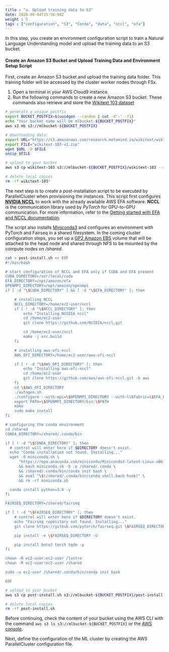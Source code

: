 ```yaml
---
title : "a. Upload training data to S3"
date: 2020-09-04T15:58:58Z
weight : 5
tags : ["configuration", "S3", "Conda", "data", "nccl", "efa"]
---
```


In this step, you create an environment configuration script to train a Natural Language Understanding model and upload the training data to an S3 bucket.

#### Create an Amazon S3 Bucket and Upload Training Data and Environment Setup Script

First, create an Amazon S3 bucket and upload the training data folder. This training folder will be accessed by the cluster worker nodes through FSx.

1. Open a terminal in your AWS Cloud9 instance.
2. Run the following commands to create a new Amazon S3 bucket. These commands also retrieve and store the [Wikitext 103 dataset](https://blog.einstein.ai/the-wikitext-long-term-dependency-language-modeling-dataset/)

```bash
# generate a unique postfix
export BUCKET_POSTFIX=$(uuidgen --random | cut -d'-' -f1)
echo "Your bucket name will be mlbucket-${BUCKET_POSTFIX}"
aws s3 mb s3://mlbucket-${BUCKET_POSTFIX}

# downloading data:
export URL="https://s3.amazonaws.com/research.metamind.io/wikitext/wikitext-103-v1.zip"
export FILE="wikitext-103-v1.zip"
wget $URL -O $FILE
unzip $FILE

# upload to your bucket
aws s3 cp wikitext-103 s3://mlbucket-${BUCKET_POSTFIX}/wikitext-103 --recursive

# delete local copies
rm -rf wikitext-103*
```

The next step is to create a post-installation script to be executed by ParallelCluster when provisioning the instances. This script first configures [**NVIDIA NCCL**](https://developer.nvidia.com/nccl) to work with the already available AWS EFA software. **NCCL** is the communication library used by _PyTorch_ for GPU-to-GPU communication. For more information, refer to the [Getting started with EFA and NCCL documentation](https://docs.aws.amazon.com/AWSEC2/latest/UserGuide/efa-start-nccl.html).

The script also installs [Miniconda3](https://docs.conda.io/en/latest/miniconda.html) and configures an environment with PyTorch and Fairseq in a shared filesystem. In the coming cluster configuration steps, you set up a [GP2 Amazon EBS](https://docs.aws.amazon.com/AWSEC2/latest/UserGuide/AmazonEBS.html) volume that will be attached to the head node and shared through NFS to be mounted by the compute nodes on */shared*.

```bash
cat > post-install.sh << EOF
#!/bin/bash

# start configuration of NCCL and EFA only if CUDA and EFA present
CUDA_DIRECTORY=/usr/local/cuda
EFA_DIRECTORY=/opt/amazon/efa
OPENMPI_DIRECTORY=/opt/amazon/openmpi
if [ -d "\$CUDA_DIRECTORY" ] && [ -d "\$EFA_DIRECTORY" ]; then

    # installing NCCL
    NCCL_DIRECTORY=/home/ec2-user/nccl
    if [ ! -d "\$NCCL_DIRECTORY" ]; then
        echo "Installing NVIDIA nccl"
        cd /home/ec2-user
        git clone https://github.com/NVIDIA/nccl.git

        cd /home/ec2-user/nccl
        make -j src.build
    fi

    # installing aws-ofi-nccl
    AWS_OFI_DIRECTORY=/home/ec2-user/aws-ofi-nccl

    if [ ! -d "\$AWS_OFI_DIRECTORY" ]; then
        echo "Installing aws-ofi-nccl"
        cd /home/ec2-user
        git clone https://github.com/aws/aws-ofi-nccl.git -b aws
    fi
    cd \$AWS_OFI_DIRECTORY
    ./autogen.sh
    ./configure --with-mpi=\$OPENMPI_DIRECTORY --with-libfabric=\$EFA_DIRECTORY --with-nccl=\$NCCL_DIRECTORY/build --with-cuda=\$CUDA_DIRECTORY
    export PATH=\$OPENMPI_DIRECTORY/bin:\$PATH
    make
    sudo make install
fi

# configuring the conda environment
cd /shared
CONDA_DIRECTORY=/shared/.conda/bin

if [ ! -d "\$CONDA_DIRECTORY" ]; then
  # control will enter here if $DIRECTORY doesn't exist.
  echo "Conda installation not found. Installing..."
  wget -O miniconda.sh \
      "https://repo.anaconda.com/miniconda/Miniconda3-latest-Linux-x86_64.sh" \
      && bash miniconda.sh -b -p /shared/.conda \
      && /shared/.conda/bin/conda init bash \
      && eval "\$(/shared/.conda/bin/conda shell.bash hook)" \
      && rm -rf miniconda.sh

  conda install python=3.6 -y
fi

FAIRSEQ_DIRECTORY=/shared/fairseq

if [ ! -d "\$FAIRSEQ_DIRECTORY" ]; then
    # control will enter here if $DIRECTORY doesn't exist.
    echo "Fairseq repository not found. Installing..."
    git clone https://github.com/pytorch/fairseq.git \$FAIRSEQ_DIRECTORY

    pip install -e \$FAIRSEQ_DIRECTORY -U

    pip install boto3 torch tqdm -y
fi

chown -R ec2-user:ec2-user /lustre
chown -R ec2-user:ec2-user /shared

sudo -u ec2-user /shared/.conda/bin/conda init bash

EOF

# upload to your bucket
aws s3 cp post-install.sh s3://mlbucket-${BUCKET_POSTFIX}/post-install.sh

# delete local copies
rm -rf post-install.sh
```

Before continuing, check the content of your bucket using the AWS CLI with the command `aws s3 ls s3://mlbucket-${BUCKET_POSTFIX}` or the [AWS console](https://s3.console.aws.amazon.com/s3/).

Next, define the configuration of the ML cluster by creating the AWS ParallelCluster configuration file.
